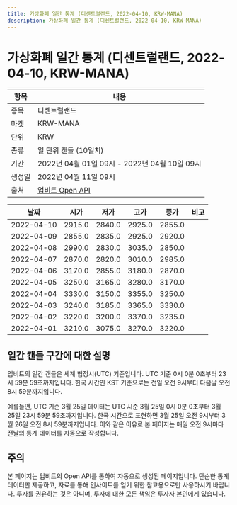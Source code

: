 ```yaml
---
title: 가상화폐 일간 통계 (디센트럴랜드, 2022-04-10, KRW-MANA)
description: 가상화폐 일간 통계 (디센트럴랜드, 2022-04-10, KRW-MANA)
---
```



가상화폐 일간 통계 (디센트럴랜드, 2022-04-10, KRW-MANA)
===

|항목|내용|
|--|--|
|종목|디센트럴랜드|
|마켓|KRW-MANA|
|단위|KRW|
|종류|일 단위 캔들 (10일치)|
|기간|2022년 04월 01일 09시 - 2022년 04월 10일 09시|
|생성일|2022년 04월 11일 09시|
|출처|[업비트 Open API](https://docs.upbit.com)|


|날짜|시가|저가|고가|종가|비고|
|--|--|--|--|--|--|
|2022-04-10|2915.0|2840.0|2925.0|2855.0|    |
|2022-04-09|2855.0|2835.0|2925.0|2920.0|    |
|2022-04-08|2990.0|2830.0|3035.0|2850.0|    |
|2022-04-07|2870.0|2820.0|3010.0|2985.0|    |
|2022-04-06|3170.0|2855.0|3180.0|2870.0|    |
|2022-04-05|3250.0|3165.0|3280.0|3170.0|    |
|2022-04-04|3330.0|3150.0|3355.0|3250.0|    |
|2022-04-03|3240.0|3185.0|3365.0|3330.0|    |
|2022-04-02|3220.0|3200.0|3370.0|3235.0|    |
|2022-04-01|3210.0|3075.0|3270.0|3220.0|    |


일간 캔들 구간에 대한 설명
---


업비트의 일간 캔들은 세계 협정시(UTC) 기준입니다. 
UTC 기준 0시 0분 0초부터 23시 59분 59초까지입니다. 
한국 시간인 KST 기준으로는 전일 오전 9시부터 다음날 오전 8시 59분까지입니다. 


예를들면, UTC 기준 3월 25일 데이터는 UTC 시준 3월 25일 0시 0분 0초부터 3월 25일 23시 59분 59초까지입니다. 
한국 시간으로 표현하면 3월 25일 오전 9시부터 3월 26일 오전 8시 59분까지입니다. 
이와 같은 이유로 본 페이지는 매일 오전 9시마다 전날의 통계 데이터를 자동으로 작성합니다. 


주의
---


본 페이지는 업비트의 Open API를 통하여 자동으로 생성된 페이지입니다. 
단순한 통계 데이터만 제공하고, 자료를 통해 인사이트를 얻기 위한 참고용으로만 사용하시기 바랍니다. 
투자를 권유하는 것은 아니며, 투자에 대한 모든 책임은 투자자 본인에게 있습니다. 
